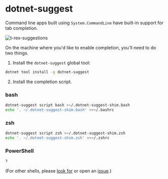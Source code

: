 # dotnet-suggest

Command line apps built using `System.CommandLine` have built-in support for tab completion.

![t-rex-suggestions](https://user-images.githubusercontent.com/547415/50387753-ef4c1280-06b8-11e9-90c8-89466d0bb406.gif)

On the machine where you'd like to enable completion, you'll need to do two things.

1. Install the `dotnet-suggest` global tool:

```sh
dotnet tool install -g dotnet-suggest
```

2. Install the completion script.

### bash
```sh
dotnet-suggest script bash >~/.dotnet-suggest-shim.bash
echo '. ~/.dotnet-suggest-shim.bash' >>~/.bashrc
```

### zsh
```sh
dotnet-suggest script zsh >~/.dotnet-suggest-shim.zsh
echo '. ~/.dotnet-suggest-shim.zsh' >>~/.zshrc
```

### PowerShell
```sh
?
```

(For other shells, please [look for](https://github.com/dotnet/command-line-api/issues?q=is%3Aissue+is%3Aopen+label%3A%22shell+suggestion%22) or open an [issue](https://github.com/dotnet/command-line-api/issues).)
